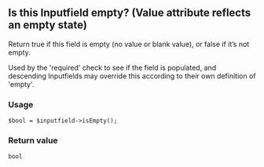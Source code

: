 Is this Inputfield empty? (Value attribute reflects an empty state)
-------------------------------------------------------------------

Return true if this field is empty (no value or blank value), or false if it’s not empty.

Used by the 'required' check to see if the field is populated, and descending Inputfields may override this according to their own definition of 'empty'.

### Usage

    $bool = $inputfield->isEmpty();

### Return value

`bool`

